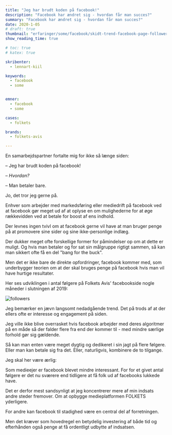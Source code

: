 ```yaml
---
title: "Jeg har brudt koden på facebook!"
description: "Facebook har ændret sig - hvordan får man succes?"
summary: "Facebook har ændret sig - hvordan får man succes?"
date: 2020-1-05
# draft: true
thumbnail: "erfaringer/some/facebook/skidt-trend-facebook-page-followers.png"
show_reading_time: true

# toc: true
# katex: true

skribenter:
  - lennart-kiil

keywords:
  - facebook
  - some


emner:
  - facebook
  - some

cases:
  - folkets

brands:
  - folkets-avis

---
```


En samarbejdspartner fortalte mig for ikke så længe siden:

– Jeg har brudt koden på facebook!

_–  Hvordan?_

– Man betaler bare.

Jo, det tror jeg gerne på.

Enhver som arbejder med markedsføring eller mediedrift på facebook ved at facebook gør meget ud af at oplyse en om mulighederne for at øge rækkevidden ved at betale for boost af ens indhold.

Der levnes ingen tvivl om at facebook gerne vil have at man bruger penge på at promovere sine sider og sine ikke-personlige indlæg.

Der dukker meget ofte forskellige former for påmindelser op om at dette er muligt. Og hvis man betaler og for sat sin målgruppe rigtigt sammen, så kan man sikkert ofte få en del "bang for the buck".

Men det er ikke bare de direkte opfordringer, facebook kommer med, som underbygger teorien om at der skal bruges penge på facebook hvis man vil have hurtige resultater.

Her ses udviklingen i antal følgere på Folkets Avis' facebookside nogle måneder i slutningen af 2019:

![followers][followers]

Jeg bemærker en jævn langsomt nedadgående trend. Det på trods af at der ellers ofte er interesse og engagement på siden.

Jeg ville ikke blive overrasket hvis facebook arbejder med deres algoritmer på en måde så der falder flere fra end der kommer til - med mindre særlige forhold gør sig gældende.

Så kan man enten være meget dygtig og dedikeret i sin jagt på flere følgere. Eller man kan betale sig fra det. Eller, naturligvis, kombinere de to tilgange.

Jeg skal her være ærlig:

Som medieejer er facebook blevet mindre interessant. For for et givet antal følgere er det nu sværere end tidligere at få folk ud af facebooks lukkede have.

Det er derfor mest sandsynligt at jeg koncentrerer mere af min indsats andre steder fremover. Om at opbygge medieplatformen FOLKETS yderligere.

For andre kan facebook til stadighed være en central del af forretningen.

Men det kræver som hovedregel en betydelig investering af både tid og efterhånden også penge at få ordentligt udbytte af indsatsen.


[followers]: /erfaringer/some/facebook/skidt-trend-facebook-page-followers.png
